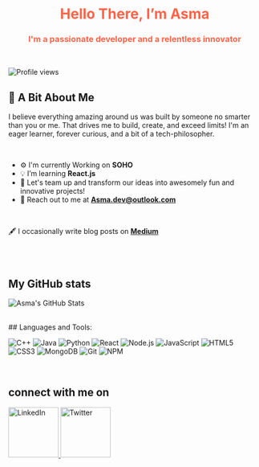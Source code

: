 

<h1 align="center" style="color:#ff6347;">Hello There, I’m Asma</h1>
<h3 align="center" style="color:#ff6347;">I'm a passionate developer and a relentless innovator</h3>

<br>

![Profile views](https://komarev.com/ghpvc/?username=asma-mo&color=blue)

## 🌟 A Bit About Me
I believe everything amazing around us was built by someone no smarter than you or me. That drives me to build, create, and exceed limits! I'm an eager learner, forever curious, and a bit of a tech-philosopher.

<br>

- ⚙️ I'm currently Working on **SOHO**
- 💡 I’m learning **React.js**
- 🚀 Let's team up and transform our ideas into awesomely fun and innovative projects!
- 💬 Reach out to me at  **[Asma.dev@outlook.com](mailto:Asma.dev@outlook.com)** 


<br>

🖋️ I occasionally write blog posts on **[Medium](https://medium.com/@asma.mo)** 

<br>
<br>

## My GitHub stats
![Asma's GitHub Stats](https://github-readme-stats.vercel.app/api?username=asma-mo)

<br>
## Languages and Tools:

![C++](https://img.shields.io/badge/C%2B%2B-00599C?)
![Java](https://img.shields.io/badge/Java-ED8B00?style=flat-square&logo=java)
![Python](https://img.shields.io/badge/Python-3776AB?style=flat-square&logo=python)
![React](https://img.shields.io/badge/React-20232A?style=flat-square&logo=react)
![Node.js](https://img.shields.io/badge/Node.js-43853D?style=flat-square&logo=node.js)
![JavaScript](https://img.shields.io/badge/JavaScript-F7DF1E?style=flat-square&logo=javascript)
![HTML5](https://img.shields.io/badge/HTML5-E34F26?style=flat-square&logo=html5)
![CSS3](https://img.shields.io/badge/CSS3-1572B6?style=flat-square&logo=css3)
![MongoDB](https://img.shields.io/badge/MongoDB-4EA94B?style=flat-square&logo=mongodb)
![Git](https://img.shields.io/badge/Git-F05032?style=flat-square&logo=git)
![NPM](https://img.shields.io/badge/NPM-CB3837?style=flat-square&logo=npm)

<br>

## connect with me on 
<a href="https://www.linkedin.com/in/asma-alhadran/">
  <img src="https://img.shields.io/badge/LinkedIn-blue?style=flat-square&logo=linkedin" width="100" alt="LinkedIn"/>
</a>

<a href="https://twitter.com/yourTwitterHandle">
  <img src="https://img.shields.io/badge/Twitter-1DA1F2?style=for-the-badge&logo=twitter&logoColor=white" alt="Twitter"  width="100"/>
</a>

